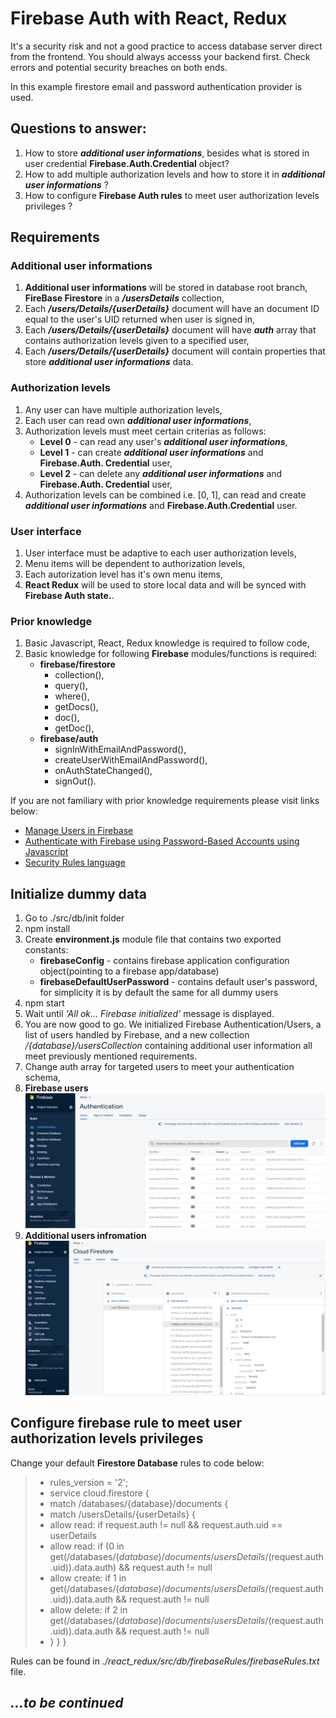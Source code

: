 # Firebase Auth with React, Redux

It's a security risk and not a good practice to access database server direct from the frontend. You should always accesss your backend first. Check errors and potential security breaches on both ends.

In this example firestore email and password authentication provider is used.

## **Questions to answer:**

1. How to store ***additional user informations***, besides what is stored in user credential **Firebase.Auth.Credential** object?
2. How to add multiple authorization levels and how to store it in ***additional user informations*** ?
3. How to configure **Firebase Auth rules** to meet user authorization levels privileges ?


## **Requirements**

### **Additional user informations**
1. **Additional user informations** will be stored in database root branch, **FireBase Firestore** in a ***/usersDetails*** collection,
2. Each ***/users/Details/{userDetails}*** document will have an document ID equal to the user's UID returned when user is signed in,
3. Each ***/users/Details/{userDetails}*** document will have ***auth*** array that contains authorization levels given to a specified user,
4. Each ***/users/Details/{userDetails}*** document will contain properties that store ***additional user informations*** data.

### **Authorization levels**
1. Any user can have multiple authorization levels,
2. Each user can read own ***additional user informations***,
3. Authorization levels must meet certain criterias as follows:
    - **Level 0** - can read any user's ***additional user informations***,
    - **Level 1** - can create ***additional user informations*** and **Firebase.Auth. Credential** user,
    - **Level 2** - can delete any ***additional user informations*** and **Firebase.Auth. Credential** user,    
4. Authorization levels can be combined i.e. [0, 1], can read and create ***additional user informations*** and **Firebase.Auth.Credential** user.

### User interface
1. User interface must be adaptive to each user authorization levels,
2. Menu items will be dependent to authorization levels,
3. Each autorization level has it's own menu items,
4. **React Redux** will be used to store local data and will be synced with **Firebase Auth state.**.

### Prior knowledge
1. Basic Javascript, React, Redux knowledge is required to follow code,
2. Basic knowledge for following **Firebase** modules/functions is required:
    - **firebase/firestore**
        - collection(),
        - query(),
        - where(),
        - getDocs(),
        - doc(),
        - getDoc(),
    - **firebase/auth**
        - signInWithEmailAndPassword(),
        - createUserWithEmailAndPassword(),
        - onAuthStateChanged(),
        - signOut().

If you are not familiary with prior knowledge requirements please visit links below:
 - [Manage Users in Firebase](https://firebase.google.com/docs/auth/web/manage-users?authuser=0)
 - [Authenticate with Firebase using Password-Based Accounts using Javascript](https://firebase.google.com/docs/auth/web/password-auth?authuser=0)
 - [Security Rules language](https://firebase.google.com/docs/rules/rules-language)

 ## Initialize dummy data
 1. Go to ./src/db/init folder
 2. npm install
 3. Create **environment.js** module file that contains two exported constants:
    - **firebaseConfig** - contains firebase application configuration object(pointing to a firebase app/database)
    - **firebaseDefaultUserPassword** - contains default user's password, for simplicity it is by default the same for all dummy users
4. npm start
5. Wait until *'All ok... Firebase initialized'* message is displayed.
6. You are now good to go. We initialized Firebase Authentication/Users, a list of users handled by Firebase, and a new collection */{database}/usersCollection* containing additional user information all meet previously mentioned requirements.
7. Change auth array for targeted users to meet your authentication schema,
8. **Firebase users** ![Firebase users](./md_assets/pic_firebase_users.jpg)
9. **Additional users infromation** ![Additional users information](./md_assets/pic_aui.jpg)

## Configure firebase rule to meet user authorization levels privileges
Change your default **Firestore Database** rules to code below:
>    - rules_version = '2';
>    - service cloud.firestore {
>    - match /databases/{database}/documents {
>    -   match /usersDetails/{userDetails} {
>    -    allow read: if request.auth != null && request.auth.uid == userDetails
>    -    allow read: if (0 in get(/databases/$(database)/documents/usersDetails/$(request.auth.uid)).data.auth) && request.auth != null
>    -    allow create: if 1 in get(/databases/$(database)/documents/usersDetails/$(request.auth.uid)).data.auth && request.auth != null
>    -    allow delete: if 2 in get(/databases/$(database)/documents/usersDetails/$(request.auth.uid)).data.auth && request.auth != null
>    -    } } }

Rules can be found in *./react_redux/src/db/firebaseRules/firebaseRules.txt* file.


## *...to be continued*